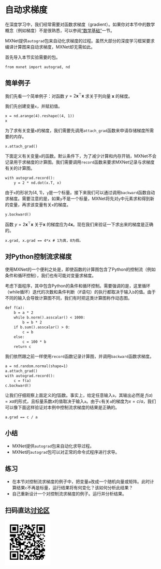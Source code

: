 # 自动求梯度

在深度学习中，我们经常需要对函数求梯度（gradient）。如果你对本节中的数学概念（例如梯度）不是很熟悉，可以参阅[“数学基础”](../chapter_appendix/math.md)一节。

MXNet提供`autograd`包来自动化求梯度的过程。虽然大部分的深度学习框架要求编译计算图来自动求梯度，MXNet却无需如此。

首先导入本节实验需要的包。

```{.python .input  n=2}
from mxnet import autograd, nd
```

## 简单例子

我们先看一个简单例子：对函数 $y = 2\boldsymbol{x}^{\top}\boldsymbol{x}$ 求关于列向量 $\boldsymbol{x}$ 的梯度。

我们先创建变量`x`，并赋初值。

```{.python .input}
x = nd.arange(4).reshape((4, 1))
x
```

为了求有关变量`x`的梯度，我们需要先调用`attach_grad`函数来申请存储梯度所需要的内存。

```{.python .input}
x.attach_grad()
```

下面定义有关变量`x`的函数。默认条件下，为了减少计算和内存开销，MXNet不会记录用于求梯度的计算图。我们需要调用`record`函数来要求MXNet记录与求梯度有关的计算图。

```{.python .input}
with autograd.record():
    y = 2 * nd.dot(x.T, x)
```

由于`x`的形状为(4, 1)，`y`是一个标量。接下来我们可以通过调用`backward`函数自动求梯度。需要注意的是，如果`y`不是一个标量，MXNet将先对`y`中元素求和得到新的变量，再求该变量有关`x`的梯度。

```{.python .input}
y.backward()
```

函数 $y = 2\boldsymbol{x}^{\top}\boldsymbol{x}$ 关于$\boldsymbol{x}$ 的梯度应为$4\boldsymbol{x}$。现在我们来验证一下求出来的梯度是正确的。

```{.python .input}
x.grad, x.grad == 4*x # 1为真，0为假。
```

## 对Python控制流求梯度

使用MXNet的一个便利之处是，即使函数的计算图包含了Python的控制流（例如条件和循环控制），我们也有可能对变量求梯度。

考虑下面程序，其中包含Python的条件和循环控制。需要强调的是，这里循环（while循环）迭代的次数和条件判断（if语句）的执行都取决于输入`b`的值。由于不同的输入会导致计算图不同，我们有时把这类计算图称作动态图。

```{.python .input  n=3}
def f(a):
    b = a * 2
    while b.norm().asscalar() < 1000:
        b = b * 2
    if b.sum().asscalar() > 0:
        c = b
    else:
        c = 100 * b
    return c
```

我们依然跟之前一样使用`record`函数记录计算图，并调用`backward`函数求梯度。

```{.python .input  n=5}
a = nd.random.normal(shape=1)
a.attach_grad()
with autograd.record():
    c = f(a)
c.backward()
```

让我们仔细观察上面定义的$f$函数。事实上，给定任意输入`a`，其输出必然是 $f(a)= xa$的形式，且标量系数$x$的值取决于输入`a`。由于`c`有关`a`的梯度为$x =  c / a$，我们可以像下面这样验证对本例中控制流求梯度的结果是正确的。

```{.python .input  n=8}
a.grad == c / a
```

## 小结

* MXNet提供`autograd`包来自动化求导过程。
* MXNet的`autograd`包可以对正常的命令式程序进行求导。

## 练习

* 在本节对控制流求梯度的例子中，把变量`a`改成一个随机向量或矩阵。此时计算结果`c`不再是标量，运行结果将有何变化？该如何分析此结果？
* 自己重新设计一个对控制流求梯度的例子。运行并分析结果。


## 扫码直达[讨论区](https://discuss.gluon.ai/t/topic/744)

![](../img/qr_autograd.svg)
